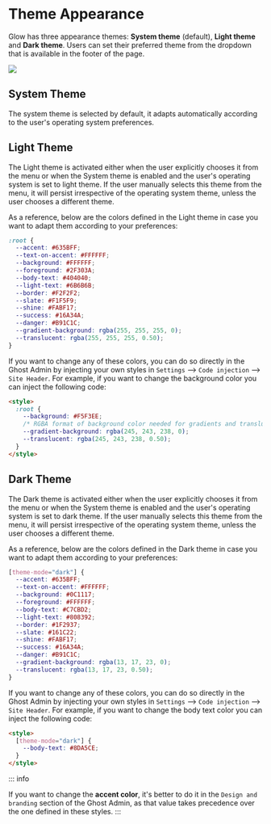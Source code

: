 # Theme Appearance

Glow has three appearance themes: **System theme** (default), **Light theme** and **Dark theme**. Users can set their preferred theme from the dropdown that is available in the footer of the page.

![](https://res.cloudinary.com/edev/image/upload/v1705179270/glow/CleanShot_2024-01-13_at_21.53.07.png)

## System Theme

The system theme is selected by default, it adapts automatically according to the user's operating system preferences.

## Light Theme

The Light theme is activated either when the user explicitly chooses it from the menu or when the System theme is enabled and the user's operating system is set to light theme. If the user manually selects this theme from the menu, it will persist irrespective of the operating system theme, unless the user chooses a different theme.

As a reference, below are the colors defined in the Light theme in case you want to adapt them according to your preferences:

```css
:root {
  --accent: #635BFF;
  --text-on-accent: #FFFFFF;
  --background: #FFFFFF;
  --foreground: #2F303A;
  --body-text: #404040;
  --light-text: #6B6B6B;
  --border: #F2F2F2;
  --slate: #F1F5F9;
  --shine: #FABF17;
  --success: #16A34A;
  --danger: #B91C1C;
  --gradient-background: rgba(255, 255, 255, 0);
  --translucent: rgba(255, 255, 255, 0.50);
}
```


If you want to change any of these colors, you can do so directly in the Ghost Admin by injecting your own styles in `Settings` --> `Code injection` --> `Site Header`. For example, if you want to change the background color you can inject the following code:

```html
<style>
  :root {
    --background: #F5F3EE;
    /* RGBA format of background color needed for gradients and translucent background */
    --gradient-background: rgba(245, 243, 238, 0);
    --translucent: rgba(245, 243, 238, 0.50);
  }
</style>
```

## Dark Theme

The Dark theme is activated either when the user explicitly chooses it from the menu or when the System theme is enabled and the user's operating system is set to dark theme. If the user manually selects this theme from the menu, it will persist irrespective of the operating system theme, unless the user chooses a different theme.

As a reference, below are the colors defined in the Dark theme in case you want to adapt them according to your preferences:

```css
[theme-mode="dark"] {
  --accent: #635BFF;
  --text-on-accent: #FFFFFF;
  --background: #0C1117;
  --foreground: #FFFFFF;
  --body-text: #C7CBD2;
  --light-text: #808392;
  --border: #1F2937;
  --slate: #161C22;
  --shine: #FABF17;
  --success: #16A34A;
  --danger: #B91C1C;
  --gradient-background: rgba(13, 17, 23, 0);
  --translucent: rgba(13, 17, 23, 0.50);
}
```

If you want to change any of these colors, you can do so directly in the Ghost Admin by injecting your own styles in `Settings` --> `Code injection` --> `Site Header`. For example, if you want to change the body text color you can inject the following code:

```html
<style>
  [theme-mode="dark"] {
    --body-text: #8DA5CE;
  }
</style>
```

::: info

If you want to change the **accent color**, it's better to do it in the `Design and branding` section of the Ghost Admin, as that value takes precedence over the one defined in these styles.
:::
